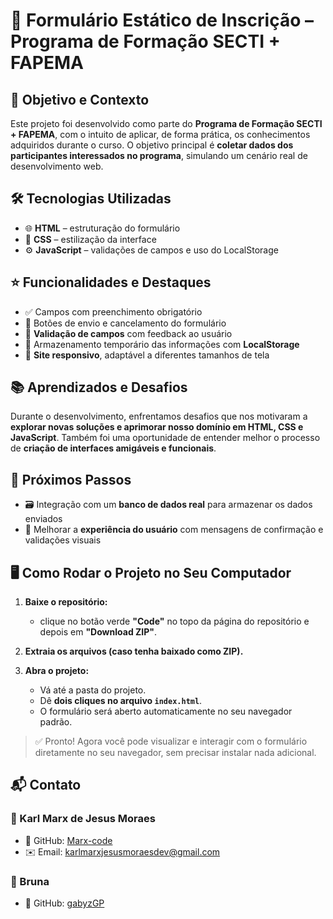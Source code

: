 # 📄 Formulário Estático de Inscrição – Programa de Formação SECTI + FAPEMA

## 🎯 Objetivo e Contexto  
Este projeto foi desenvolvido como parte do **Programa de Formação SECTI + FAPEMA**, com o intuito de aplicar, de forma prática, os conhecimentos adquiridos durante o curso. O objetivo principal é **coletar dados dos participantes interessados no programa**, simulando um cenário real de desenvolvimento web.

## 🛠 Tecnologias Utilizadas  
- 🌐 **HTML** – estruturação do formulário  
- 🎨 **CSS** – estilização da interface  
- ⚙️ **JavaScript** – validações de campos e uso do LocalStorage

## ⭐ Funcionalidades e Destaques  
- ✅ Campos com preenchimento obrigatório  
- 📩 Botões de envio e cancelamento do formulário  
- 🔐 **Validação de campos** com feedback ao usuário  
- 💾 Armazenamento temporário das informações com **LocalStorage**  
- 📱 **Site responsivo**, adaptável a diferentes tamanhos de tela

## 📚 Aprendizados e Desafios  
Durante o desenvolvimento, enfrentamos desafios que nos motivaram a **explorar novas soluções e aprimorar nosso domínio em HTML, CSS e JavaScript**. Também foi uma oportunidade de entender melhor o processo de **criação de interfaces amigáveis e funcionais**.

## 🚀 Próximos Passos  
- 🗃️ Integração com um **banco de dados real** para armazenar os dados enviados  
- 🔄 Melhorar a **experiência do usuário** com mensagens de confirmação e validações visuais

## 🖥 Como Rodar o Projeto no Seu Computador

1. **Baixe o repositório:**

   - clique no botão verde **"Code"** no topo da página do repositório e depois em **"Download ZIP"**.

3. **Extraia os arquivos (caso tenha baixado como ZIP).**

4. **Abra o projeto:**
   - Vá até a pasta do projeto.
   - Dê **dois cliques no arquivo `index.html`**.
   - O formulário será aberto automaticamente no seu navegador padrão.

> ✅ Pronto! Agora você pode visualizar e interagir com o formulário diretamente no seu navegador, sem precisar instalar nada adicional.

## 📬 Contato

### 👤 Karl Marx de Jesus Moraes  
- 🐙 GitHub: [Marx-code](https://github.com/Marx-code)  
- ✉️ Email: karlmarxjesusmoraesdev@gmail.com

### 👤 Bruna  
- 🐙 GitHub: [gabyzGP](https://github.com/gabyzGP)
